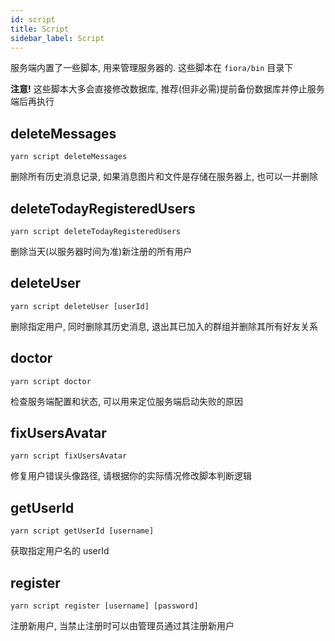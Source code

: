 ```yaml
---
id: script
title: Script
sidebar_label: Script
---
```


服务端内置了一些脚本, 用来管理服务器的. 这些脚本在 `fiora/bin` 目录下

**注意!** 这些脚本大多会直接修改数据库, 推荐(但非必需)提前备份数据库并停止服务端后再执行

## deleteMessages

`yarn script deleteMessages`

删除所有历史消息记录, 如果消息图片和文件是存储在服务器上, 也可以一并删除

## deleteTodayRegisteredUsers

`yarn script deleteTodayRegisteredUsers`

删除当天(以服务器时间为准)新注册的所有用户

## deleteUser

`yarn script deleteUser [userId]`

删除指定用户, 同时删除其历史消息, 退出其已加入的群组并删除其所有好友关系

## doctor

`yarn script doctor`

检查服务端配置和状态, 可以用来定位服务端启动失败的原因

## fixUsersAvatar

`yarn script fixUsersAvatar`

修复用户错误头像路径, 请根据你的实际情况修改脚本判断逻辑

## getUserId

`yarn script getUserId [username]`

获取指定用户名的 userId

## register

`yarn script register [username] [password]`

注册新用户, 当禁止注册时可以由管理员通过其注册新用户